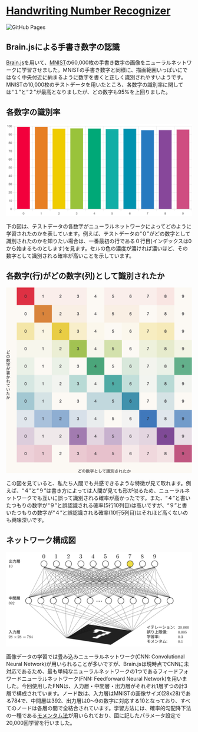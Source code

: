 # [Handwriting Number Recognizer](https://neutron0831.github.io/brain-js/)

![GitHub Pages](https://github.com/neutron0831/brain-js/actions/workflows/static.yml/badge.svg)

## Brain.jsによる手書き数字の認識

[Brain.js](https://brain.js.org/)を用いて、[MNIST](http://yann.lecun.com/exdb/mnist/)の60,000枚の手書き数字の画像をニューラルネットワークに学習させました。MNISTの手書き数字と同様に、描画範囲いっぱいにではなく中央付近に納まるように数字を書くと正しく識別されやすいようです。MNISTの10,000枚のテストデータを用いたところ、各数字の識別率に関しては“１”と“２”が最高となりましたが、どの数字も95%を上回りました。

## 各数字の識別率

![accuracy](src/accuracy.png)

下の図は、テストデータの各数字がニューラルネットワークによってどのように学習されたのかを表しています。例えば、テストデータの“０”がどの数字として識別されたのかを知りたい場合は、一番最初の行である０行目(インデックスは0から始まるものとします)を見ます。セルの色の濃度が濃ければ濃いほど、その数字として識別される確率が高いことを示しています。

## 各数字(行)がどの数字(列)として識別されたか

![recognition](src/recognition.png)

この図を見ていると、私たち人間でも共感できるような特徴が見て取れます。例えば、“４”と“９”は書き方によっては人間が見ても形が似るため、ニューラルネットワークでも互いに誤って識別される確率が高かったです。また、“４”と書いたつもりの数字が“９”と誤認識される確率(5行10列目)は高いですが、“９”と書いたつもりの数字が“４”と誤認識される確率(10行5列目)はそれほど高くないのも興味深いです。


## ネットワーク構成図

![NetworkArchitecture](src/NetworkArchitecture.svg)

画像データの学習では畳み込みニューラルネットワーク(CNN: Convolutional Neural Network)が用いられることが多いですが、Brain.jsは現時点でCNNに未対応であるため、最も単純なニューラルネットワークの1つであるフィードフォワードニューラルネットワーク(FNN: Feedforward Neural Network)を用いました。今回使用したFNNは、入力層・中間層・出力層がそれぞれ1層ずつの計3層で構成されています。ノード数は、入力層はMNISTの画像サイズ(28x28)である784で、中間層は392、出力層は0～9の数字に対応する10となっており、すべてのノードは各層の間で全結合されています。学習方法には、確率的勾配降下法の一種である[モメンタム法](https://ja.wikipedia.org/wiki/%E7%A2%BA%E7%8E%87%E7%9A%84%E5%8B%BE%E9%85%8D%E9%99%8D%E4%B8%8B%E6%B3%95#%E3%83%A2%E3%83%A1%E3%83%B3%E3%82%BF%E3%83%A0%E6%B3%95)が用いられており、図に記したパラメータ設定で20,000回学習を行いました。
